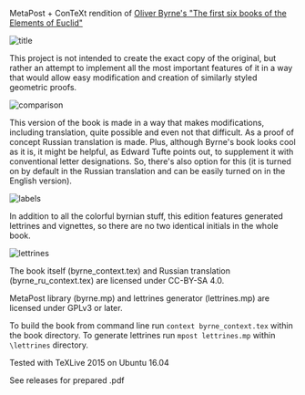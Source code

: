 MetaPost + ConTeXt rendition of [Oliver Byrne's "The first six books of the Elements of Euclid"](https://en.wikipedia.org/wiki/Oliver_Byrne_(mathematician)#Byrne.27s_Euclid)

![title](https://user-images.githubusercontent.com/7447349/41129584-737480dc-6abb-11e8-8f73-7b9a9afcb38a.png)

This project is not intended to create the exact copy of the original, but rather an attempt to implement all the most important features of it in a way that would allow easy modification and creation of similarly styled geometric proofs.

![comparison](https://user-images.githubusercontent.com/7447349/52147564-2c240580-2678-11e9-9803-01a2b7c970da.png)

This version of the book is made in a way that makes modifications, including translation, quite possible and even not that difficult. As a proof of concept Russian translation is made. Plus, although Byrne's book looks cool as it is, it might be helpful, as Edward Tufte points out, to supplement it with conventional letter designations. So, there's also option for this (it is turned on by default in the Russian translation and can be easily turned on in the English version).

![labels](https://user-images.githubusercontent.com/7447349/52147400-a30cce80-2677-11e9-9a2a-3b7f88419c90.png)

In addition to all the colorful byrnian stuff, this edition features generated lettrines and vignettes, so there are no two identical initials in the whole book.

![lettrines](https://user-images.githubusercontent.com/7447349/52147399-a2743800-2677-11e9-83a1-d25620253263.png)

The book itself (byrne_context.tex) and Russian translation (byrne_ru_context.tex) are licensed under CC-BY-SA 4.0.

MetaPost library (byrne.mp) and lettrines generator (lettrines.mp) are licensed under GPLv3 or later.

To build the book from command line run `context byrne_context.tex` within the book directory. To generate lettrines run `mpost lettrines.mp` within `\lettrines` directory.

Tested with TeXLive 2015 on Ubuntu 16.04

See releases for prepared .pdf
